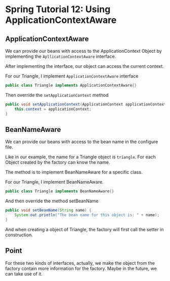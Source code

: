 # Spring Tutorial 12: Using ApplicationContextAware

## ApplicationContextAware

We can provide our beans with access to the ApplicationContext Object by implementing the `ApllicationContextAware` interface.

After implementing the interface, our object can access the current context.

For our Triangle, I implement `ApplicationContextAware` interface

``` java
public class Triangle implements ApplicationContextAware{}
```
Then override the `setApplicationContext` method
``` java
public void setApplicationContext(ApplicationContext applicationContext) throws BeansException {
    this.context = applicationContext;
}
```

## BeanNameAware

We can provide our beans with access to the bean name in the configure file.

Like in our example, the name for a Triangle object is `triangle`. For each Object created by the factory can know the name.

The method is to implement BeanNameAware for a specific class.

For our Triangle, I implement BeanNameAware.

``` java
public class Triangle implements BeanNameAware{}
```

And then override the method setBeanName

``` java
public void setBeanName(String name) {
    System.out.println("The bean name for this object is: " + name);
}
```

And when creating a object of Triangle, the factory will first call the setter in construction.


## Point
For these two kinds of interfaces, actually, we make the object from the factory contain more information for the factory. Maybe in the future, we can take use of it.
